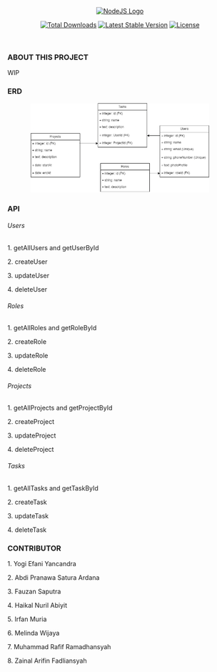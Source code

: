 <p align="center"><a href="https://nodejs.org/en" target="_blank"><img src="https://raw.githubusercontent.com/Ender-Wiggin2019/ServiceLogos/main/Node.js/Node.js.png" width="400" alt="NodeJS Logo"></a></p>

<p align="center">
<a href="https://github.com/yogiefani/FSW2-Chapter3-Tim3-Expressjs"><img src="https://img.shields.io/badge/all_contributors-8-brightgreen.svg?style=flat-square" alt="Total Downloads"></a>
<a href="https://github.com/yogiefani/FSW2-Chapter3-Tim3-Expressjs"><img src="https://img.shields.io/badge/PRs-welcome-brightgreen.svg?style=flat-square" alt="Latest Stable Version"></a>
<a href="https://github.com/yogiefani/FSW2-Chapter3-Tim3-Expressjs"><img src="https://img.shields.io/badge/first--timers--only-friendly-blue.svg" alt="License"></a>
</p>

</p>

</br>

### ABOUT THIS PROJECT
WIP

### ERD
<p align="center"><a href="https://nodejs.org/en" target="_blank"><img src="./public/images/fsw2-chapter4-team3.png" width="400" alt="ERD.png"></a></p>

### API
<h6>Users</h6>
<p>1. getAllUsers and getUserById</p>
<p>2. createUser</p>
<p>3. updateUser</p>
<p>4. deleteUser </p>
<h6>Roles</h6>
<p>1. getAllRoles and getRoleById</p>
<p>2. createRole</p>
<p>3. updateRole</p>
<p>4. deleteRole </p>
<h6>Projects</h6>
<p>1. getAllProjects and getProjectById</p>
<p>2. createProject</p>
<p>3. updateProject</p>
<p>4. deleteProject </p>
<h6>Tasks</h6>
<p>1. getAllTasks and getTaskById</p>
<p>2. createTask</p>
<p>3. updateTask</p>
<p>4. deleteTask</p>

### CONTRIBUTOR
<p>1. Yogi Efani Yancandra</p>
<p>2. Abdi Pranawa Satura Ardana</p>
<p>3. Fauzan Saputra</p>
<p>4. Haikal Nuril Abiyit</p>
<p>5. Irfan Muria</p>
<p>6. Melinda Wijaya</p>
<p>7. Muhammad Rafif Ramadhansyah</p>
<p>8. Zainal Arifin Fadliansyah</p>